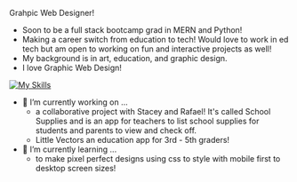 

Grahpic Web Designer!

- Soon to be a full stack bootcamp grad in MERN and Python! 
- Making a career switch from education to tech!
Would love to work in ed tech but am open to working on fun and interactive projects as well! 
- My background is in art, education, and graphic design. 
- I love Graphic Web Design!


[![My Skills](https://skillicons.dev/icons?i=ai,html,css,figma,bootstrap,js,nodejs,react,express,postman,mongo,python,flask,github,ps,pr,php,mysql&perline=9)](https://skillicons.dev)

- 🔭 I’m currently working on ...
  - a collaborative project with Stacey and Rafael! It's called School Supplies and is an app for teachers to list school supplies for students and 
    parents to view and check off.
  - Little Vectors an education app for 3rd - 5th graders!
- 🌱 I’m currently learning ...
  - to make pixel perfect designs using css to style with mobile first to desktop screen sizes!
  
<!--
**ThereIsASmile/ThereIsASmile** is a ✨ _special_ ✨ repository because its `README.md` (this file) appears on your GitHub profile.

Here are some ideas to get you started:

- 🔭 I’m currently working on ...
- 🌱 I’m currently learning ...
- 👯 I’m looking to collaborate on ...
- 🤔 I’m looking for help with ...
- 💬 Ask me about ...
- 📫 How to reach me: ...
- 😄 Pronouns: ...
- ⚡ Fun fact: ...
-->
